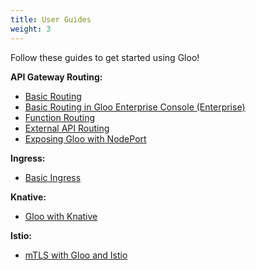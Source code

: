 ```yaml
---
title: User Guides
weight: 3
---
```


Follow these guides to get started using Gloo!

**API Gateway Routing:**

* [Basic Routing](basic_routing)
* [Basic Routing in Gloo Enterprise Console (Enterprise)](../enterprise/basic_routing_console)
* [Function Routing](function_routing)
* [External API Routing](external_api_routing)
* [Exposing Gloo with NodePort](node_port)

**Ingress:**

* [Basic Ingress](basic_ingress)

**Knative:**

* [Gloo with Knative](gloo_with_knative)

**Istio:**

* [mTLS with Gloo and Istio](gloo_istio_mtls)

